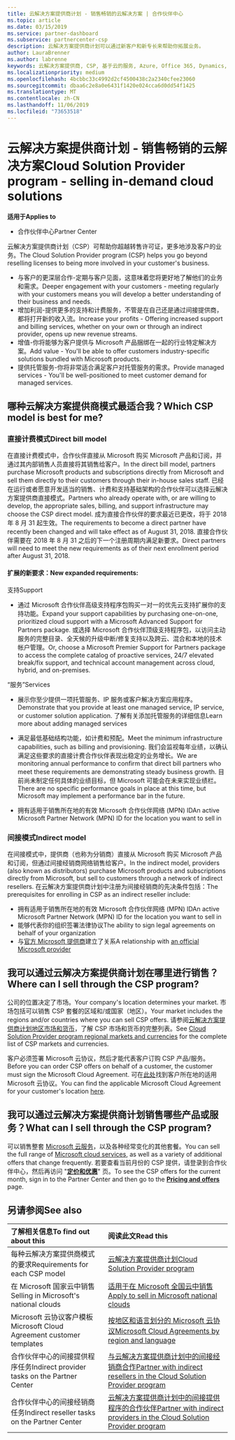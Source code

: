 ```yaml
---
title: 云解决方案提供商计划 - 销售畅销的云解决方案 | 合作伙伴中心
ms.topic: article
ms.date: 03/15/2019
ms.service: partner-dashboard
ms.subservice: partnercenter-csp
description: 云解决方案提供商计划可以通过新客户和新专长来帮助你拓展业务。
author: LauraBrenner
ms.author: labrenne
keywords: 云解决方案提供商, CSP, 基于云的服务, Azure, Office 365, Dynamics, CSP 合作伙伴, 通过云解决方案提供商计划销售, 直接合作伙伴, 直接云解决方案提供商合作伙伴, 间接云解决方案提供商经销商, 直接云解决方案提供商, 间接云解决方案提供商, 直接模式, 间接模式, 间接经销商, 间接提供商, 提供商, 分销商, 云解决方案提供商计划
ms.localizationpriority: medium
ms.openlocfilehash: 4bcbbc33c4992d2cf4500438c2a2340cfee23060
ms.sourcegitcommit: dbaa6c2e8a0e6431f1420e024cca6d0dd54f1425
ms.translationtype: MT
ms.contentlocale: zh-CN
ms.lasthandoff: 11/06/2019
ms.locfileid: "73653518"
---
```

# <a name="cloud-solution-provider-program---selling-in-demand-cloud-solutions"></a><span data-ttu-id="ef23c-104">云解决方案提供商计划 - 销售畅销的云解决方案</span><span class="sxs-lookup"><span data-stu-id="ef23c-104">Cloud Solution Provider program - selling in-demand cloud solutions</span></span> 

<span data-ttu-id="ef23c-105">**适用于**</span><span class="sxs-lookup"><span data-stu-id="ef23c-105">**Applies to**</span></span>

-  <span data-ttu-id="ef23c-106">合作伙伴中心</span><span class="sxs-lookup"><span data-stu-id="ef23c-106">Partner Center</span></span>

<span data-ttu-id="ef23c-107">云解决方案提供商计划（CSP）可帮助你超越转售许可证，更多地涉及客户的业务。</span><span class="sxs-lookup"><span data-stu-id="ef23c-107">The Cloud Solution Provider program (CSP) helps you go beyond reselling licenses to being more involved in your customer's business.</span></span>
 
- <span data-ttu-id="ef23c-108">与客户的更深层合作-定期与客户见面，这意味着您将更好地了解他们的业务和需求。</span><span class="sxs-lookup"><span data-stu-id="ef23c-108">Deeper engagement with your customers - meeting regularly with your customers means you will develop a better understanding of their business and needs.</span></span>
- <span data-ttu-id="ef23c-109">增加利润-提供更多的支持和计费服务，不管是在自己还是通过间接提供商，都将打开新的收入流。</span><span class="sxs-lookup"><span data-stu-id="ef23c-109">Increase your profits - Offering increased support and billing services, whether on your own or through an indirect provider, opens up new revenue streams.</span></span>  
- <span data-ttu-id="ef23c-110">增值-你将能够为客户提供与 Microsoft 产品捆绑在一起的行业特定解决方案。</span><span class="sxs-lookup"><span data-stu-id="ef23c-110">Add value - You'll be able to offer customers industry-specific solutions bundled with Microsoft products.</span></span>
- <span data-ttu-id="ef23c-111">提供托管服务-你将非常适合满足客户对托管服务的需求。</span><span class="sxs-lookup"><span data-stu-id="ef23c-111">Provide managed services - You'll be well-positioned to meet customer demand for managed services.</span></span> 

## <a name="which-csp-model-is-best-for-me"></a><span data-ttu-id="ef23c-112">哪种云解决方案提供商模式最适合我？</span><span class="sxs-lookup"><span data-stu-id="ef23c-112">Which CSP model is best for me?</span></span>

### <a name="direct-bill-model"></a><span data-ttu-id="ef23c-113">直接计费模式</span><span class="sxs-lookup"><span data-stu-id="ef23c-113">Direct bill model</span></span>

 <span data-ttu-id="ef23c-114">在直接计费模式中，合作伙伴直接从 Microsoft 购买 Microsoft 产品和订阅，并通过其内部销售人员直接将其销售给客户。</span><span class="sxs-lookup"><span data-stu-id="ef23c-114">In the direct bill model, partners purchase Microsoft products and subscriptions directly from Microsoft and sell them directly to their customers through their in-house sales staff.</span></span> <span data-ttu-id="ef23c-115">已经在运行或者愿意开发适当的销售、计费和支持基础架构的合作伙伴可以选择云解决方案提供商直接模式。</span><span class="sxs-lookup"><span data-stu-id="ef23c-115">Partners who already operate with, or are willing to develop, the appropriate sales, billing, and support infrastructure may choose the CSP direct model.</span></span> <span data-ttu-id="ef23c-116">成为直接合作伙伴的要求最近已更改，将于 2018 年 8 月 31 起生效。</span><span class="sxs-lookup"><span data-stu-id="ef23c-116">The requirements to become a direct partner have recently been changed and will take effect as of August 31, 2018.</span></span> <span data-ttu-id="ef23c-117">直接合作伙伴需要在 2018 年 8 月 31 之后的下一个注册周期内满足新要求。</span><span class="sxs-lookup"><span data-stu-id="ef23c-117">Direct partners will need to meet the new requirements as of their next enrollment period after August 31, 2018.</span></span>


#### <a name="new-expanded-requirements"></a><span data-ttu-id="ef23c-118">扩展的新要求：</span><span class="sxs-lookup"><span data-stu-id="ef23c-118">New expanded requirements:</span></span>

<span data-ttu-id="ef23c-119">支持</span><span class="sxs-lookup"><span data-stu-id="ef23c-119">Support</span></span>
- <span data-ttu-id="ef23c-120">通过 Microsoft 合作伙伴高级支持程序包购买一对一的优先云支持扩展你的支持功能。</span><span class="sxs-lookup"><span data-stu-id="ef23c-120">Expand your support capabilities by purchasing one-on-one, prioritized cloud support with a Microsoft Advanced Support for Partners package.</span></span> <span data-ttu-id="ef23c-121">或选择 Microsoft 合作伙伴顶级支持程序包，以访问主动服务的完整目录、全天候的升级中断/修复支持以及跨云、混合和本地的技术帐户管理。</span><span class="sxs-lookup"><span data-stu-id="ef23c-121">Or, choose a Microsoft Premier Support for Partners package to access the complete catalog of proactive services, 24/7 elevated break/fix support, and technical account management across cloud, hybrid, and on-premises.</span></span> 

<span data-ttu-id="ef23c-122">“服务”</span><span class="sxs-lookup"><span data-stu-id="ef23c-122">Services</span></span>

- <span data-ttu-id="ef23c-123">展示你至少提供一项托管服务、IP 服务或客户解决方案应用程序。</span><span class="sxs-lookup"><span data-stu-id="ef23c-123">Demonstrate that you provide at least one managed service, IP service, or customer solution application.</span></span> <span data-ttu-id="ef23c-124">了解有关添加托管服务的详细信息</span><span class="sxs-lookup"><span data-stu-id="ef23c-124">Learn more about adding managed services</span></span>

- <span data-ttu-id="ef23c-125">满足最低基础结构功能，如计费和预配。</span><span class="sxs-lookup"><span data-stu-id="ef23c-125">Meet the minimum infrastructure capabilities, such as billing and provisioning.</span></span>
<span data-ttu-id="ef23c-126">我们会监视每年业绩，以确认满足这些要求的直接计费合作伙伴表现出稳定的业务增长。</span><span class="sxs-lookup"><span data-stu-id="ef23c-126">We are monitoring annual performance to confirm that direct bill partners who meet these requirements are demonstrating steady business growth.</span></span> <span data-ttu-id="ef23c-127">目前尚未制定任何具体的业绩目标，但 Microsoft 可能会在未来实现业绩栏。</span><span class="sxs-lookup"><span data-stu-id="ef23c-127">There are no specific performance goals in place at this time, but Microsoft may implement a performance bar in the future.</span></span> 

- <span data-ttu-id="ef23c-128">拥有适用于销售所在地的有效 Microsoft 合作伙伴网络 (MPN) ID</span><span class="sxs-lookup"><span data-stu-id="ef23c-128">An active Microsoft Partner Network (MPN) ID for the location you want to sell in</span></span>


### <a name="indirect-model"></a><span data-ttu-id="ef23c-129">间接模式</span><span class="sxs-lookup"><span data-stu-id="ef23c-129">Indirect model</span></span>

<span data-ttu-id="ef23c-130">在间接模式中，提供商（也称为分销商）直接从 Microsoft 购买 Microsoft 产品和订阅，但通过间接经销商网络销售给客户。</span><span class="sxs-lookup"><span data-stu-id="ef23c-130">In the indirect model, providers (also known as distributors) purchase Microsoft products and subscriptions directly from Microsoft, but sell to customers through a network of indirect resellers.</span></span> <span data-ttu-id="ef23c-131">在云解决方案提供商计划中注册为间接经销商的先决条件包括：</span><span class="sxs-lookup"><span data-stu-id="ef23c-131">The prerequisites for enrolling in CSP as an indirect reseller include:</span></span>

- <span data-ttu-id="ef23c-132">拥有适用于销售所在地的有效 Microsoft 合作伙伴网络 (MPN) ID</span><span class="sxs-lookup"><span data-stu-id="ef23c-132">An active Microsoft Partner Network (MPN) ID for the location you want to sell in</span></span>
- <span data-ttu-id="ef23c-133">能够代表你的组织签署法律协议</span><span class="sxs-lookup"><span data-stu-id="ef23c-133">The ability to sign legal agreements on behalf of your organization</span></span>
- <span data-ttu-id="ef23c-134">与[官方 Microsoft 提供商](https://partnercenter.microsoft.com/partner/find-a-provider)建立了关系</span><span class="sxs-lookup"><span data-stu-id="ef23c-134">A relationship with [an official Microsoft provider](https://partnercenter.microsoft.com/partner/find-a-provider)</span></span>


## <a name="where-can-i-sell-through-the-csp-program"></a><span data-ttu-id="ef23c-135">我可以通过云解决方案提供商计划在哪里进行销售？</span><span class="sxs-lookup"><span data-stu-id="ef23c-135">Where can I sell through the CSP program?</span></span>

<span data-ttu-id="ef23c-136">公司的位置决定了市场。</span><span class="sxs-lookup"><span data-stu-id="ef23c-136">Your company's location determines your market.</span></span> <span data-ttu-id="ef23c-137">市场包括可以销售 CSP 套餐的区域和/或国家（地区）。</span><span class="sxs-lookup"><span data-stu-id="ef23c-137">Your market includes the regions and/or countries where you can sell CSP offers.</span></span> <span data-ttu-id="ef23c-138">请参阅[云解决方案提供商计划地区市场和货币](regional-authorization-overview.md)，了解 CSP 市场和货币的完整列表。</span><span class="sxs-lookup"><span data-stu-id="ef23c-138">See [Cloud Solution Provider program regional markets and currencies](regional-authorization-overview.md) for the complete list of CSP markets and currencies.</span></span>

<span data-ttu-id="ef23c-139">客户必须签署 Microsoft 云协议，然后才能代表客户订购 CSP 产品/服务。</span><span class="sxs-lookup"><span data-stu-id="ef23c-139">Before you can order CSP offers on behalf of a customer, the customer must sign the Microsoft Cloud Agreement.</span></span> <span data-ttu-id="ef23c-140">可在[此处](agreements.md)找到客户所在地的适用 Microsoft 云协议。</span><span class="sxs-lookup"><span data-stu-id="ef23c-140">You can find the applicable Microsoft Cloud Agreement for your customer's location [here](agreements.md).</span></span>  

## <a name="what-can-i-sell-through-the-csp-program"></a><span data-ttu-id="ef23c-141">我可以通过云解决方案提供商计划销售哪些产品或服务？</span><span class="sxs-lookup"><span data-stu-id="ef23c-141">What can I sell through the CSP program?</span></span>

<span data-ttu-id="ef23c-142">可以销售整套 [Microsoft 云服务](https://partner.microsoft.com/cloud-solution-provider/products-and-services)，以及各种经常变化的其他套餐。</span><span class="sxs-lookup"><span data-stu-id="ef23c-142">You can sell the full range of [Microsoft cloud services](https://partner.microsoft.com/cloud-solution-provider/products-and-services), as well as a variety of additional offers that change frequently.</span></span> <span data-ttu-id="ef23c-143">若要查看当前月份的 CSP 提供，请登录到合作伙伴中心，然后再访问 "[**定价和优惠**](https://partnercenter.microsoft.com/pcv/sales)" 页。</span><span class="sxs-lookup"><span data-stu-id="ef23c-143">To see the CSP offers for the current month, sign in to the Partner Center and then go to the [**Pricing and offers**](https://partnercenter.microsoft.com/pcv/sales) page.</span></span>

## <a name="see-also"></a><span data-ttu-id="ef23c-144">另请参阅</span><span class="sxs-lookup"><span data-stu-id="ef23c-144">See also</span></span> 


|<span data-ttu-id="ef23c-145">**了解相关信息**</span><span class="sxs-lookup"><span data-stu-id="ef23c-145">**To find out about this**</span></span>   |<span data-ttu-id="ef23c-146">**阅读此文**</span><span class="sxs-lookup"><span data-stu-id="ef23c-146">**Read this**</span></span>   |
|:---------------------------|:--------------------|
|<span data-ttu-id="ef23c-147">每种云解决方案提供商模式的要求</span><span class="sxs-lookup"><span data-stu-id="ef23c-147">Requirements for each CSP model</span></span>   | [<span data-ttu-id="ef23c-148">云解决方案提供商计划</span><span class="sxs-lookup"><span data-stu-id="ef23c-148">Cloud Solution Provider program</span></span>](https://partnercenter.microsoft.com/partner/cloud-solution-provider)|
|<span data-ttu-id="ef23c-149">在 Microsoft 国家云中销售</span><span class="sxs-lookup"><span data-stu-id="ef23c-149">Selling in Microsoft's national clouds</span></span>   | [<span data-ttu-id="ef23c-150">适用于在 Microsoft 全国云中销售</span><span class="sxs-lookup"><span data-stu-id="ef23c-150">Apply to sell in Microsoft national clouds</span></span>](csp-national-clouds-overview.md)|
|<span data-ttu-id="ef23c-151">Microsoft 云协议客户模板</span><span class="sxs-lookup"><span data-stu-id="ef23c-151">Microsoft Cloud Agreement customer templates</span></span>   |[<span data-ttu-id="ef23c-152">按地区和语言划分的 Microsoft 云协议</span><span class="sxs-lookup"><span data-stu-id="ef23c-152">Microsoft Cloud Agreements by region and language</span></span>](agreements.md)|
|<span data-ttu-id="ef23c-153">合作伙伴中心的间接提供程序任务</span><span class="sxs-lookup"><span data-stu-id="ef23c-153">Indirect provider tasks on the Partner Center</span></span>  |[<span data-ttu-id="ef23c-154">与云解决方案提供商计划中的间接经销商合作</span><span class="sxs-lookup"><span data-stu-id="ef23c-154">Partner with indirect resellers in the Cloud Solution Provider program</span></span>](indirect-provider-tasks-in-partner-center.md)|
|<span data-ttu-id="ef23c-155">合作伙伴中心的间接经销商任务</span><span class="sxs-lookup"><span data-stu-id="ef23c-155">Indirect reseller tasks on the Partner Center</span></span>   |[<span data-ttu-id="ef23c-156">云解决方案提供商计划中的间接提供程序的合作伙伴</span><span class="sxs-lookup"><span data-stu-id="ef23c-156">Partner with indirect providers in the Cloud Solution Provider program</span></span>](indirect-reseller-tasks-in-partner-center.md)|
